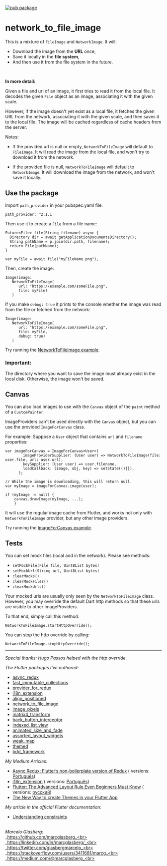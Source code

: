 [![pub package](https://img.shields.io/pub/v/network_to_file_image.svg)](https://pub.dartlang.org/packages/network_to_file_image)

# network_to_file_image

This is a mixture of `FileImage` and `NetworkImage`. It will:

* Download the image from the **URL** once,
* Save it locally in the **file system**,
* And then use it from the file system in the future.

<br>

**In more detail:**

Given a file and url of an image, it first tries to read it from the local file. It decodes the
given `File` object as an image, associating it with the given scale.

However, if the image doesn't yet exist as a local file, it fetches the given URL from the network,
associating it with the given scale, and then saves it to the local file. The image will be cached
regardless of cache headers from the server.

Notes:

- If the provided url is null or empty, `NetworkToFileImage` will default to `FileImage`. It will
  read the image from the local file, and won't try to download it from the network.

- If the provided file is null, `NetworkToFileImage` will default to `NetworkImage`. It will
  download the image from the network, and won't save it locally.

## Use the package

Import `path_provider` in your pubspec.yaml file:

    path_provider: ^2.1.1 

Then use it to create a `File` from a file name:

    Future<File> file(String filename) async {
      Directory dir = await getApplicationDocumentsDirectory();
      String pathName = p.join(dir.path, filename);
      return File(pathName);
    }
    
    var myFile = await file("myFileName.png"),

Then, create the image:

```
Image(image: 
   NetworkToFileImage(
      url: "https://example.com/someFile.png", 
      file: myFile)
   )
```

If you make `debug: true` it prints to the console whether the image was read from the file or
fetched from the network:

```
Image(image: 
   NetworkToFileImage(
      url: "https://example.com/someFile.png", 
      file: myFile, 
      debug: true)
   )    
```

Try running
the <a href="https://github.com/marcglasberg/network_to_file_image/blob/master/example/lib/main.dart">
NetworkToFileImage example</a>.

### Important:

The directory where you want to save the image must already exist in the local disk. Otherwise, the
image won't be saved.

## Canvas

You can also load images to use with the `Canvas` object of the `paint` method of a `CustomPainter`.

ImageProviders can't be used directly with the `Canvas` object, but you can use the
provided `ImageForCanvas` class.

For example: Suppose a `User` object that contains `url` and `filename` properties:

```
var imageForCanvas = ImageForCanvas<User>(
        imageProviderSupplier: (User user) => NetworkToFileImage(file: user.file, url: user.url),
        keySupplier: (User user) => user.filename,
        loadCallback: (image, obj, key) => setState((){}),
      );

// While the image is downloading, this will return null.
var myImage = imageForCanvas.image(user);

if (myImage != null) {
    canvas.drawImage(myImage, ...);
    }
```

It will use the regular image cache from Flutter, and works not only with `NetworkToFileImage`
provider, but any other image providers.

Try running
the <a href="https://github.com/marcglasberg/network_to_file_image/blob/master/example/lib/main_image_for_canvas.dart">
ImageForCanvas example</a>.

## Tests

You can set mock files (local and in the network). Please see methods:

* `setMockFile(File file, Uint8List bytes)`
* `setMockUrl(String url, Uint8List bytes)`
* `clearMocks()`
* `clearMockFiles()`
* `clearMockUrls()`

Your mocked urls are usually only seen by the `NetworkToFileImage` class. However, you may override
the default Dart http methods so that these urls are visible to other ImageProviders.

To that end, simply call this method:

```
NetworkToFileImage.startHttpOverride();
```                                                             

You can stop the http override by calling:

```
NetworkToFileImage.stopHttpOverride();
```                                                            

***

*Special thanks: <a href="https://github.com/hugocbpassos">Hugo Passos</a> helped with the http
override.*

*The Flutter packages I've authored:*

* <a href="https://pub.dev/packages/async_redux">async_redux</a>
* <a href="https://pub.dev/packages/fast_immutable_collections">fast_immutable_collections</a>
* <a href="https://pub.dev/packages/provider_for_redux">provider_for_redux</a>
* <a href="https://pub.dev/packages/i18n_extension">i18n_extension</a>
* <a href="https://pub.dev/packages/align_positioned">align_positioned</a>
* <a href="https://pub.dev/packages/network_to_file_image">network_to_file_image</a>
* <a href="https://pub.dev/packages/image_pixels">image_pixels</a>
* <a href="https://pub.dev/packages/matrix4_transform">matrix4_transform</a>
* <a href="https://pub.dev/packages/back_button_interceptor">back_button_interceptor</a>
* <a href="https://pub.dev/packages/indexed_list_view">indexed_list_view</a>
* <a href="https://pub.dev/packages/animated_size_and_fade">animated_size_and_fade</a>
* <a href="https://pub.dev/packages/assorted_layout_widgets">assorted_layout_widgets</a>
* <a href="https://pub.dev/packages/weak_map">weak_map</a>
* <a href="https://pub.dev/packages/themed">themed</a>
* <a href="https://pub.dev/packages/bdd_framework">bdd_framework</a>

*My Medium Articles:*

* <a href="https://medium.com/flutter-community/https-medium-com-marcglasberg-async-redux-33ac5e27d5f6">
  Async Redux: Flutter’s non-boilerplate version of Redux</a> (
  versions: <a href="https://medium.com/flutterando/async-redux-pt-brasil-e783ceb13c43">
  Português</a>)
* <a href="https://medium.com/flutter-community/i18n-extension-flutter-b966f4c65df9">
  i18n_extension</a> (
  versions: <a href="https://medium.com/flutterando/qual-a-forma-f%C3%A1cil-de-traduzir-seu-app-flutter-para-outros-idiomas-ab5178cf0336">
  Português</a>)
* <a href="https://medium.com/flutter-community/flutter-the-advanced-layout-rule-even-beginners-must-know-edc9516d1a2">
  Flutter: The Advanced Layout Rule Even Beginners Must Know</a> (
  versions: <a href="https://habr.com/ru/post/500210/">русский</a>)
* <a href="https://medium.com/flutter-community/the-new-way-to-create-themes-in-your-flutter-app-7fdfc4f3df5f">
  The New Way to create Themes in your Flutter App</a> 

*My article in the official Flutter documentation*:

* <a href="https://flutter.dev/docs/development/ui/layout/constraints">Understanding constraints</a>

<br>_Marcelo Glasberg:_<br>
_https://github.com/marcglasberg_<br>
_https://linkedin.com/in/marcglasberg/_<br>
_https://twitter.com/glasbergmarcelo_<br>
_https://stackoverflow.com/users/3411681/marcg_<br>
_https://medium.com/@marcglasberg_<br>
